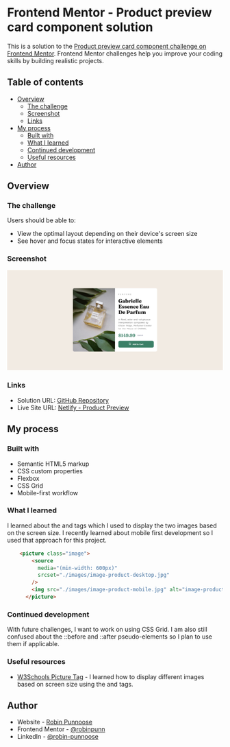 # Frontend Mentor - Product preview card component solution

This is a solution to the [Product preview card component challenge on Frontend Mentor](https://www.frontendmentor.io/challenges/product-preview-card-component-GO7UmttRfa). Frontend Mentor challenges help you improve your coding skills by building realistic projects.

## Table of contents

- [Overview](#overview)
  - [The challenge](#the-challenge)
  - [Screenshot](#screenshot)
  - [Links](#links)
- [My process](#my-process)
  - [Built with](#built-with)
  - [What I learned](#what-i-learned)
  - [Continued development](#continued-development)
  - [Useful resources](#useful-resources)
- [Author](#author)

## Overview

### The challenge

Users should be able to:

- View the optimal layout depending on their device's screen size
- See hover and focus states for interactive elements

### Screenshot

![](./Product.png)

### Links

- Solution URL: [GitHub Repository](https://github.com/robinpunn/frontend-mentor/tree/main/product-preview-card-component-main)
- Live Site URL: [Netlify - Product Preview](https://admirable-capybara-72a22f.netlify.app/)

## My process

### Built with

- Semantic HTML5 markup
- CSS custom properties
- Flexbox
- CSS Grid
- Mobile-first workflow

### What I learned

I learned about the <picture> and <source> tags which I used to display the two images based on the screen size. I recently learned about mobile first development so I used that approach for this project.

```html
    <picture class="image">
        <source
          media="(min-width: 600px)"
          srcset="./images/image-product-desktop.jpg"
        />
        <img src="./images/image-product-mobile.jpg" alt="image-product" />
      </picture>
```

### Continued development

With future challenges, I want to work on using CSS Grid. I am also still confused about the ::before and ::after pseudo-elements so I plan to use them if applicable.

### Useful resources

- [W3Schools Picture Tag](https://www.w3schools.com/tags/tag_picture.asp) - I learned how to display different images based on screen size using the <picture> and <source> tags.

## Author

- Website - [Robin Punnoose](https://www.robinpunn.com)
- Frontend Mentor - [@robinpunn](https://www.frontendmentor.io/profile/robinpunn)
- LinkedIn - [@robin-punnoose](https://www.linkedin.com/in/robin-punnoose)

